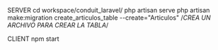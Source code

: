 SERVER
cd workspace/conduit_laravel/
php artisan serve
php artisan make:migration create_articulos_table --create="Articulos"    /*CREA UN ARCHIVO PARA CREAR LA TABLA*/

CLIENT 
npm start
